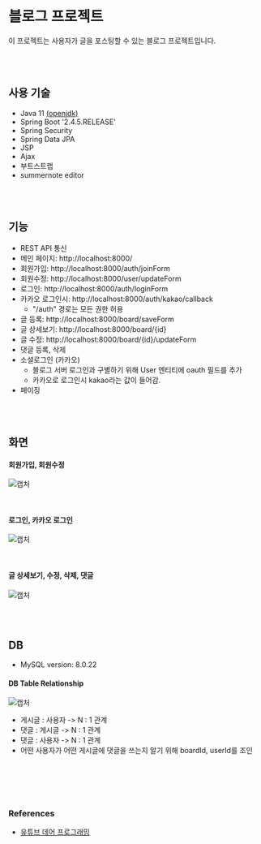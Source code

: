 # 블로그 프로젝트
이 프로젝트는 사용자가 글을 포스팅할 수 있는 블로그 프로젝트입니다.

<br/>
<br/>

## 사용 기술

- Java 11 [(openjdk)](https://jdk.java.net/archive/)
- Spring Boot '2.4.5.RELEASE'
- Spring Security
- Spring Data JPA
- JSP
- Ajax
- 부트스트랩
- summernote editor

<br/>
<br/>

## 기능

- REST API 통신
- 메인 페이지: http://localhost:8000/
- 회원가입: http://localhost:8000/auth/joinForm
- 회원수정: http://localhost:8000/user/updateForm
- 로그인: http://localhost:8000/auth/loginForm
- 카카오 로그인시: http://localhost:8000/auth/kakao/callback
    - "/auth" 경로는 모든 권한 허용
- 글 등록: http://localhost:8000/board/saveForm
- 글 상세보기: http://localhost:8000/board/{id}
- 글 수정: http://localhost:8000/board/{id}/updateForm
- 댓글 등록, 삭제
- 소셜로그인 (카카오)
    - 블로그 서버 로그인과 구별하기 위해 User 엔티티에 oauth 필드를 추가
    - 카카오로 로그인시 kakao라는 값이 들어감.
- 페이징

<br/>
<br/>

## 화면

#### 회원가입, 회원수정

![캡처](https://user-images.githubusercontent.com/55525868/118399971-adadcf00-b69a-11eb-8383-ee510f20c00f.PNG)

<br/>

#### 로그인, 카카오 로그인

![캡처](https://user-images.githubusercontent.com/55525868/118400024-e188f480-b69a-11eb-9924-8ef7e327bd58.PNG)

<br/>

#### 글 상세보기, 수정, 삭제, 댓글

![캡처](https://user-images.githubusercontent.com/55525868/118400108-3af12380-b69b-11eb-8ebd-b2c845122a06.PNG)

<br/>
<br/>

## DB

- MySQL version: 8.0.22

#### DB Table Relationship

![캡처](https://user-images.githubusercontent.com/55525868/118400403-7dffc680-b69c-11eb-8c27-791bbeef5c7b.PNG)

- 게시글 : 사용자 -> N : 1 관계
- 댓글 : 게시글 -> N : 1 관계
- 댓글 : 사용자 -> N : 1 관계
- 어떤 사용자가 어떤 게시글에 댓글을 쓰는지 알기 위해 boardId, userId를 조인

<br/>
<br/>
<br/>
<br/>

### References

- [유튜브 데어 프로그래밍](https://www.youtube.com/watch?v=6bhF5o4gAOs&list=PL93mKxaRDidECgjOBjPgI3Dyo8ka6Ilqm)
